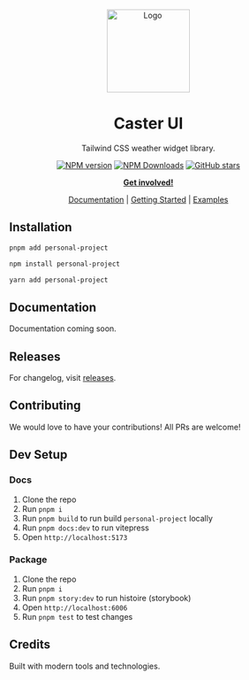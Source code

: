 <br />
<p align="center">
  <a href="https://github.com/sbozhook/caster">
    <img src="https://via.placeholder.com/150x75/002438/41c399?text=Caster+UI" alt="Logo" width="150" />
  </a>

<h1 align="center">
Caster UI
</h1>

<p align="center">
Tailwind CSS weather widget library.
<p>

<p align="center">
<a href="https://www.npmjs.com/package/personal-project" target="__blank"><img src="https://img.shields.io/npm/v/personal-project?style=flat&colorA=002438&colorB=41c399" alt="NPM version"></a>
<a href="https://www.npmjs.com/package/personal-project" target="__blank"><img alt="NPM Downloads" src="https://img.shields.io/npm/dm/personal-project?flat&colorA=002438&colorB=41c399"></a>
<a href="https://github.com/sbozhook/caster" target="__blank"><img alt="GitHub stars" src="https://img.shields.io/github/stars/sbozhook/caster?flat&colorA=002438&colorB=41c399"></a>
</p>

<p align="center">
<a href="https://github.com/sbozhook/caster"><b>Get involved!</b></a>
</p>
<p align="center">
 <a href="#">Documentation</a> | <a href="#">Getting Started</a> | <a href="#">Examples</a>
</p>

<!-- Hero image placeholder -->

## Installation

```bash
pnpm add personal-project
```
```bash
npm install personal-project
```
```bash
yarn add personal-project
```

## Documentation

Documentation coming soon.

## Releases

For changelog, visit [releases](https://github.com/sbozhook/caster/releases).

## Contributing

We would love to have your contributions! All PRs are welcome!

## Dev Setup

### Docs

1. Clone the repo
2. Run `pnpm i`
3. Run `pnpm build` to run build `personal-project` locally
3. Run `pnpm docs:dev` to run vitepress
4. Open `http://localhost:5173`

### Package

1. Clone the repo
2. Run `pnpm i`
3. Run `pnpm story:dev` to run histoire (storybook)
4. Open `http://localhost:6006`
5. Run `pnpm test` to test changes

## Credits

Built with modern tools and technologies.
